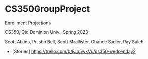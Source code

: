 # CS350GroupProject

Enrollment Projections

CS350, Old Dominion Univ., Spring 2023

Scott Atkins, Prestin Bell, Scott Mcallister, Chance Sadler, Ray Saleh


* [Stories] https://trello.com/b/EJq5wkVu/cs350-wedsenday2
